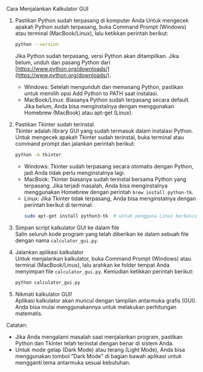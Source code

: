 Cara Menjalankan Kalkulator GUI

1. Pastikan Python sudah terpasang di komputer Anda 
   Untuk mengecek apakah Python sudah terpasang, buka Command Prompt (Windows) atau terminal (MacBook/Linux), lalu ketikkan perintah berikut:
   ```bash
   python --version
   ```
   Jika Python sudah terpasang, versi Python akan ditampilkan. Jika belum, unduh dan pasang Python dari [https://www.python.org/downloads/](https://www.python.org/downloads/).
   - Windows: Setelah mengunduh dan memasang Python, pastikan untuk memilih opsi Add Python to PATH saat instalasi.
   - MacBook/Linux: Biasanya Python sudah terpasang secara default. Jika belum, Anda bisa menginstalnya dengan menggunakan Homebrew (MacBook) atau apt-get (Linux).

2. Pastikan Tkinter sudah terinstal.  
   Tkinter adalah library GUI yang sudah termasuk dalam instalasi Python. Untuk mengecek apakah Tkinter sudah terinstal, buka terminal atau command prompt dan jalankan perintah berikut:
   ```bash
   python -m tkinter
   ```
   - Windows: Tkinter sudah terpasang secara otomatis dengan Python, jadi Anda tidak perlu menginstalnya lagi.
   - MacBook: Tkinter biasanya sudah terinstal bersama Python yang terpasang. Jika terjadi masalah, Anda bisa menginstalnya menggunakan Homebrew dengan perintah `brew install python-tk`.
   - Linux: Jika Tkinter tidak terpasang, Anda bisa menginstalnya dengan perintah berikut di terminal:
     ```bash
     sudo apt-get install python3-tk  # untuk pengguna Linux berbasis Debian/Ubuntu
     ```
3. Simpan script kalkulator GUI ke dalam file  
   Salin seluruh kode program yang telah diberikan ke dalam sebuah file dengan nama `calculator_gui.py`.
4. Jalankan aplikasi kalkulator  
   Untuk menjalankan kalkulator, buka Command Prompt (Windows) atau terminal (MacBook/Linux), lalu arahkan ke folder tempat Anda menyimpan file `calculator_gui.py`. Kemudian ketikkan perintah berikut:
   ```bash
   python calculator_gui.py
   ```
5. Nikmati kalkulator GUI!  
   Aplikasi kalkulator akan muncul dengan tampilan antarmuka grafis (GUI). Anda bisa mulai menggunakannya untuk melakukan perhitungan matematis.

Catatan:  
- Jika Anda mengalami masalah saat menjalankan program, pastikan Python dan Tkinter telah terinstal dengan benar di sistem Anda.
- Untuk mode gelap (Dark Mode) atau terang (Light Mode), Anda bisa menggunakan tombol "Dark Mode" di bagian bawah aplikasi untuk mengganti tema antarmuka sesuai kebutuhan.
